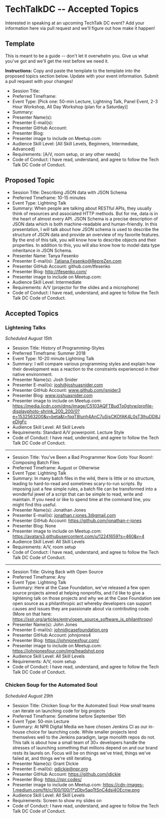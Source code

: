 # TechTalkDC -- Accepted Topics
Interested in speaking at an upcoming TechTalk DC event? Add your information here via pull request and we'll figure out how make it happen!

## Template
This is meant to be a guide -- don't let it overwhelm you. Give us what you've got and we'll get the rest before we need it.

**Instructions:** Copy and paste the template to the template into the proposed topics section below. Update with your event information. Submit a pull request with your changes!

* Session Title:
* Preferred Timeframe:
* Event Type: [Pick one: 50-min Lecture, Lightning Talk, Panel Event, 2-3 Hour Workshop, All Day Workshop (plan for a Saturday)]
* Summary:
* Presenter Name(s):
* Presenter E-mail(s):
* Presenter GitHub Account:
* Presenter Blog:
* Presenter image to include on Meetup.com:
* Audience Skill Level: [All Skill Levels, Beginners, Intermediate, Advanced]
* Requirements: [A/V, room setup, or any other needs]
* Code of Conduct: I have read, understand, and agree to follow the Tech Talk DC Code of Conduct.

## Proposed Topic

* Session Title: Describing JSON data with JSON Schema
* Preferred Timeframe: 10-15 minutes
* Event Type: Lightning Talk
* Summary: When people are talking about RESTful APIs, they usually think of resources and associated HTTP methods. But for me, data is in the heart of almost every API. JSON Schema is a precise description of JSON data which is both machine-readable and human-friendly. In this presentation, I will talk about how JSON schema is used to describe the structure of JSON data and provide an overview of my favorite features. By the end of this talk, you will know how to describe objects and their properties. In addition to this, you will also know how to model data type inheritance in JSON Schema.
* Presenter Name: Tanya Fesenko
* Presenter E-mail(s): Tatiana.Fesenko@RepreZen.com
* Presenter GitHub Account: github.com/tfesenko
* Presenter Blog: http://tfesenko.com/
* Presenter image to include on Meetup.com:
* Audience Skill Level: Intermediate
* Requirements: A/V (projector for the slides and a microphone)
* Code of Conduct: I have read, understand, and agree to follow the Tech Talk DC Code of Conduct.

## Accepted Topics

### Lightening Talks
*Scheduled August 15th*

* Session Title: History of Programming-Styles
* Preferred Timeframe: Summer 2018
* Event Type: 10-20 minute Lightning Talk
* Summary: I will compare various programming styles and explain how their development was a reaction to the constraints
            experienced in their native environment.
* Presenter Name(s): Josh Snider
* Presenter E-mail(s): josh@joshuasnider.com
* Presenter GitHub Account: www.github.com/jsnider3
* Presenter Blog: www.joshuasnider.com
* Presenter image to include on Meetup.com: https://media.licdn.com/dms/image/C5103AQFTBudTo0gtyw/profile-displayphoto-shrink_200_200/0?e=1532563200&v=beta&t=fqqT8Iunh4AnC7uSjsCKOfAK4L0sT3lhuDD8JeDlgFc
* Audience Skill Level: All Skill Levels
* Requirements: Standard A/V powerpoint. Lecture Style
* Code of Conduct: I have read, understand, and agree to follow the Tech Talk DC Code of Conduct.

---

* Session Title: You've Been a Bad Programmer Now Goto Your Room!: Composing Batch Files
* Preferred Timeframe: August or Otherwise
* Event Type: Lightning Talk
* Summary: In many batch files in the wild, there is little or no structure, leading to hard-to-read and sometimes scary-to-run scripts. By imposing just a few simple rules, a batch file can be transformed into a wonderful jewel of a script that can be simple to read, write and maintain. If you need or like to spend time at the command line, you might find this useful.
* Presenter Name(s): Jonathan Jones
* Presenter E-mail(s): jonathan.r.jones.3@gmail.com
* Presenter GitHub Account: https://github.com/jonathan-r-jones
* Presenter Blog: None
* Presenter image to include on Meetup.com: https://avatars3.githubusercontent.com/u/12241659?s=460&v=4
* Audience Skill Level: All Skill Levels
* Requirements: A/V, room setup
* Code of Conduct: I have read, understand, and agree to follow the Tech Talk DC Code of Conduct.

---

* Session Title: Giving Back with Open Source
* Preferred Timeframe: Any
* Event Type: Lightning Talk
* Summary: Here at the Case Foundation, we’ve released a few open source projects aimed at helping nonprofits, and I'd like to give a lightening talk on those projects and why we at the Case Foundation see open source as a philanthropic act whereby developers can support causes and issues they are passionate about via contributing code. (More on that here: https://ssir.org/articles/entry/open_source_software_is_philanthropy)
* Presenter Name(s): John Jones
* Presenter E-mail(s): johnj@casefoundation.org
* Presenter GitHub Account: johnjones4
* Presenter Blog: https://johnjonesfour.com/
* Presenter image to include on Meetup.com: https://johnjonesfour.com/img/headshot.png
* Audience Skill Level: All Skill Levels
* Requirements: A/V, room setup
* Code of Conduct: I have read, understand, and agree to follow the Tech Talk DC Code of Conduct.

### Chicken Soup for the Automated Soul
*Scheduled August 29th* 

* Session Title: Chicken Soup for the Automated Soul: How small teams can iterate on launching code for big projects
* Preferred Timeframe: Sometime before September 15th
* Event Type: 50-min Lecture
* Summary: At NPR Digital Media we have chosen Jenkins CI as our in-house choice for launching code. While smaller projects lend themselves well to the Jenkins paradigm, large monolith repos do not. This talk is about how a small team of 30+ developers handle the stresses of launching something that millions depend on and our brand rests its laurels on. Focus will be on things we've tried, things we've failed at, and things we're still iterating.
* Presenter Name(s): Grant Dickie
* Presenter E-mail(s): gdickie@npr.org
* Presenter GitHub Account: https://github.com/jdickie 
* Presenter Blog: https://npr.codes/
* Presenter image to include on Meetup.com: https://cdn-images-1.medium.com/fit/c/100/100/1*zDbv5aqTtSnC4dsi4OEcnw.png
* Audience Skill Level: All Skill Levels
* Requirements: Screen to show my slides on 
* Code of Conduct: I have read, understand, and agree to follow the Tech Talk DC Code of Conduct.

